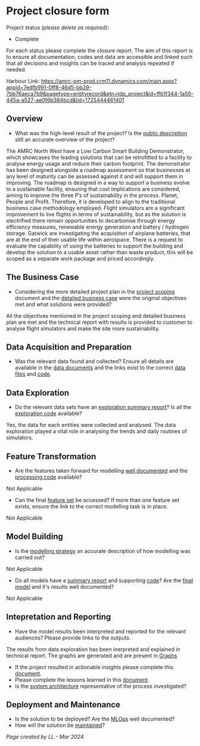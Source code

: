 # Project closure form

Project status (*please delete as required*):
* Complete


For each status please complete the closure report. The aim of this report is to ensure all documentation, codes and data are accessible and linked such that all decisions and insights can be traced and analysis repeated if needed. 

Harbour Link: https://amrc-pm-prod.crm11.dynamics.com/main.aspx?appid=7edfb991-0ff8-46d5-bb39-7bb76aeca7b9&pagetype=entityrecord&etn=tdp_project&id=ffb1f344-1a50-445a-a527-ae0f6b384bcd&lid=1725444461401

## Overview

 - What was the high-level result of the project? Is the [public description](/docs/1.BusinessCase/High-levelBusinessCase.md) still an accurate overview of the project?  


The AMRC North West have a Low Carbon Smart Building Demonstrator, which showcases the leading solutions that can be retrofitted to a facility to analyse energy usage and reduce their carbon footprint. The demonstrator has been designed alongside a roadmap assessment so that businesses at any level of maturity can be assessed against it and will support them in improving. The roadmap is designed in a way to support a business evolve to a sustainable facility, ensuring that cost implications are considered, aiming to improve the three P’s of sustainability in the process. Planet, People and Profit. Therefore, it is developed to align to the traditional business case methodology employed. Flight simulators are a significant improvement to live flights in terms of sustainability, but as the solution is electrified there remain opportunities to decarbonise through energy efficiency measures, renewable energy generation and battery / hydrogen storage. Gatwick are investigating the acquisition of airplane batteries, that are at the end of their usable life within aerospace. There is a request to evaluate the capability of using the batteries to support the building and develop the solution to a usable asset rather than waste product, this will be scoped as a separate work package and priced accordingly.

## The Business Case

 - Considering the more detailed project plan in the [project scoping](/docs/0.ProjectManagement/ProjectScoping.md) document and the [detailed business case](/docs/1.BusinessCase/DetailedBusinessCase.md) were the original objectives met and what solutions were provided? 

 All the objectives mentioned in the project scoping and detailed business plan are met and the technical report with results is provided to customer to analyse flight simulators and make the site more sustainability. 

## Data Acquisition and Preparation

 - Was the relevant data found and collected? Ensure all details are available in the [data documents](/docs/2.DataAcquisitionAndPreparation/) and the links exist to the correct [data files](/data/) and [code](/code/notebooks/2.DataAcquisitionAndPreparation/).

## Data Exploration 

 - Do the relevant data sets have an [exploration summary report](/docs/3.DataExploration/)? Is all the [exploration code](/code/notebooks/3.DataExploration/) available?

 Yes, the data for each entities were collected and analysed. The data exploration played a vital role in analysing the trends and daily routines of simulators. 

## Feature Transformation

 - Are the features taken forward for modelling [well documented](/docs/4.FeatureTransformation/FeatureSummaryReport.md) and the [processing code](/code/notebooks/4.FeatureTransformation/) available? 

 Not Applicable
  - Can the final [feature set](/data/processed-gold/) be accessed? If more than one feature set exists, ensure the link to the correct modelling task is in place. 

  Not Applicable

## Model Building

 - Is the [modelling strategy](/docs/5.ModelBuilding/ModellingStrategy.md) an accurate description of how modelling was carried out? 

 Not Applicable
 - Do all models have a [summary report](/docs/5.ModelBuilding/Model/) and supporting [code](/code/notebooks/5.ModelBuilding/)? Are the [final model](/docs/5.ModelBuilding/Model/FinalModelReport.md) and it's results well documented?  

 Not Applicable 

## Intepretation and Reporting 

 - Have the model results been interpreted and reported for the relevant audiences? Please provide links to the outputs. 

 The results from data exploration has been inerpreted and explained in technical report. The graphs are generated and are present in [Graphs](\docs\Guidance\All_Graphs_with_Code.ipynb)
 - If the project resulted in actionable insights please complete this [document](/docs/6.InterpretationAndReporting/ActionsAndInsights.md).
 - Please complete the lessons learned in this [document](/docs/6.InterpretationAndReporting/LessonsLearned.md).
 - Is the [system architecture](/docs/0.ProjectManagement/SystemArchitecture.docx) representative of the process investigated? 

## Deployment and Maintenance

 - Is the solution to be deployed? Are the [MLOps](/docs/7.DeploymentAndMaintenance/DeploymentStrategy.md) well documented? 
 - How will the solution be [maintained](/docs/7.DeploymentAndMaintenance/MaintenanceStrategy.md)? 


*Page created by LL - Mar 2024*